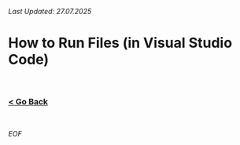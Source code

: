 *Last Updated: 27.07.2025*

# How to Run Files (in Visual Studio Code)

<br>

### [< Go Back][go-back]

[go-back]: https://github.com/rento-fox/Code-Guides/tree/main/Intro%20To%20Programming 'Intro To Programming'

<br>

*EOF*
